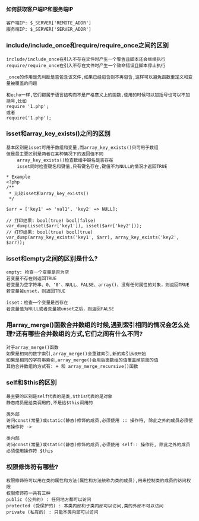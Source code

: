 #### 如何获取客户端IP和服务端IP

```
客户端IP: $_SERVER['REMOTE_ADDR']
服务端IP: $_SERVER['SERVER_ADDR']
```

### include/include_once和require/require_once之间的区别

```
include/include_once在引入不存在文件时产生一个警告且脚本还会继续执行
require/require_once在引入不存在文件时产生一个致命错误且脚本停止执行

_once的作用是先判断是否包含该文件,如果已经包含则不再包含,这样可以避免函数重定义和变量被覆盖的问题

和echo一样,它们都属于语言结构而不是严格意义上的函数,使用的时候可以加括号也可以不加括号,比如
require '1.php';
或者
require('1.php');
```

### isset和array_key_exists()之间的区别

```
基本区别是isset可用于数组和变量,而array_key_exists()只可用于数组
但是最主要区别是两者在某种情况下的返回值不同
    array_key_exists()检查数组中键名是否存在
    isset同时检查键名和键值,只有键名存在,键值不为NULL的情况才返回TRUE
       
* Example
<?php
/**
 * 比较isset和array_key_exists()
 */

$arr = ['key1' => 'val1', 'key2' => NULL];

// 打印结果: bool(true) bool(false)
var_dump(isset($arr['key1']), isset($arr['key2']));
// 打印结果: bool(true) bool(true)
var_dump(array_key_exists('key1', $arr), array_key_exists('key2', $arr));
```

### isset和empty之间的区别是什么?
```
empty: 检查一个变量是否为空
若变量不存在则返回TRUE
若变量为空字符串、0、'0'、NULL、FALSE、array()、没有任何属性的对象，则返回TRUE
若变量被unset，则返回TRUE

isset：检查一个变量是否存在
若变量值为NULL或者变量被unset之后，则返回FALSE
```

### 用array_merge()函数合并数组的时候,遇到索引相同的情况会怎么处理?还有哪些合并数组的方式,它们之间有什么不同?

```
对于array_merge()函数
如果是相同的数字索引,array_merge()会重建索引,新的索引从0开始
如果是相同的字符串索引,array_merge()会用后面数组的值覆盖掉前面的值
其他合并数组的方式有: + 和 array_merge_recursive()函数
```

### self和$this的区别

```
最主要的区别是self代表的是类,$this代表的是对象
静态成员是给类调用的,不是给$this调用的

类外部
访问const(常量)或static(静态)修饰的成员,必须使用 :: 操作符, 除此之外的成员必须使用操作符 ->

类内部
访问const(常量)或static(静态)修饰的成员,必须使用 self:: 操作符, 除此之外的成员必须使用操作符 $this
```

### 权限修饰符有哪些?

```
权限修饰符可以用在类的属性和方法(属性和方法统称为类的成员),用来控制类的成员的访问权限
权限修饰符一共有三种
public (公共的) : 任何地方都可以访问
protected (受保护的) : 本类内部和子类内部可以访问,类的外部不可以访问
private (私有的) : 只能本类内部可以访问
```
